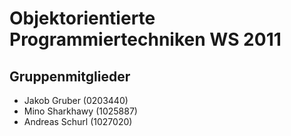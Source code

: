 Objektorientierte Programmiertechniken WS 2011
==============================================

Gruppenmitglieder
-----------------

* Jakob Gruber (0203440)
* Mino Sharkhawy (1025887)
* Andreas Schurl (1027020)
